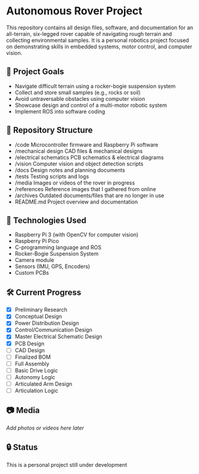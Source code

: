 
# Autonomous Rover Project

This repository contains all design files, software, and documentation for an all-terrain, six-legged rover capable of navigating rough terrain and collecting environmental samples. It is a personal robotics project focused on demonstrating skills in embedded systems, motor control, and computer vision.

## 🚀 Project Goals

- Navigate difficult terrain using a rocker-bogie suspension system
- Collect and store small samples (e.g., rocks or soil)
- Avoid untraversable obstacles using computer vision
- Showcase design and control of a multi-motor robotic system
- Implement ROS into software coding

## 📁 Repository Structure

- /code                       Microcontroller firmware and Raspberry Pi software  
- /mechanical design          CAD files & mechanical designs
- /electrical schematics      PCB schematics & electrical diagrams
- /vision                     Computer vision and object detection scripts  
- /docs                       Design notes and planning documents 
- /tests                      Testing scripts and logs  
- /media                      Images or videos of the rover in progress
- /references                 Reference images that I gathered from online
- /archives                   Outdated documents/files that are no longer in use
- README.md                   Project overview and documentation  

## 🧰 Technologies Used

- Raspberry Pi 3 (with OpenCV for computer vision)
- Raspberry Pi Pico
- C-programming language and ROS
- Rocker-Bogie Suspension System
- Camera module
- Sensors (IMU, GPS, Encoders)
- Custom PCBs

## 🛠️ Current Progress

- [x] Preliminary Research
- [x] Conceptual Design
- [x] Power Distribution Design
- [x] Control/Communication Design
- [x] Master Electrical Schematic Design
- [x] PCB Design
- [ ] CAD Design
- [ ] Finalized BOM
- [ ] Full Assembly
- [ ] Basic Drive Logic
- [ ] Autonomy Logic
- [ ] Articulated Arm Design
- [ ] Articulation Logic 

## 📷 Media

*Add photos or videos here later*

## 🔒 Status

This is a personal project still under development
